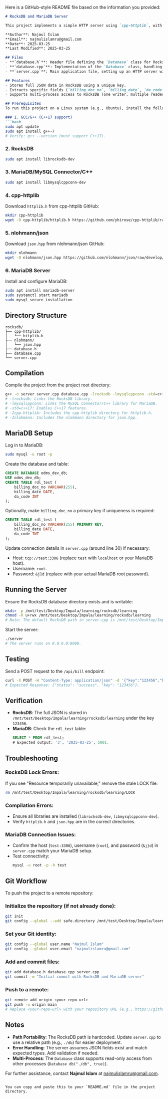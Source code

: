 Here is a GitHub-style README file based on the information you provided:

```markdown
# RocksDB and MariaDB Server

This project implements a simple HTTP server using `cpp-httplib`, with a key-value store powered by RocksDB and a relational database backend using MariaDB. The server accepts POST requests to store JSON data in both RocksDB and MariaDB.

**Author**: Najmul Islam  
**Email**: najmulislamru@gmail.com  
**Date**: 2025-03-25  
**Last Modified**: 2025-03-25  

## Files
- **`database.h`**: Header file defining the `Database` class for RocksDB operations.
- **`database.cpp`**: Implementation of the `Database` class, handling RocksDB CRUD operations (create, read, update, delete) for JSON and array data.
- **`server.cpp`**: Main application file, setting up an HTTP server with a POST endpoint (`/api/bill`) to store data in both RocksDB and MariaDB.

## Features
- Stores full JSON data in RocksDB using a unique key.
- Extracts specific fields (`billing_doc_no`, `billing_date`, `da_code`) from JSON and saves them to a MariaDB table (`rdl_test`).
- Supports multi-process access to RocksDB (one writer, multiple readers).

## Prerequisites
To run this project on a Linux system (e.g., Ubuntu), install the following dependencies:

### 1. GCC/G++ (C++17 support)
```bash
sudo apt update
sudo apt install g++-7
# Verify: g++ --version (must support C++17).
```

### 2. RocksDB
```bash
sudo apt install librocksdb-dev
```

### 3. MariaDB/MySQL Connector/C++
```bash
sudo apt install libmysqlcppconn-dev
```

### 4. cpp-httplib
Download `httplib.h` from cpp-httplib GitHub:
```bash
mkdir cpp-httplib
wget -O cpp-httplib/httplib.h https://github.com/yhirose/cpp-httplib/raw/master/httplib.h
```

### 5. nlohmann/json
Download `json.hpp` from nlohmann/json GitHub:
```bash
mkdir nlohmann
wget -O nlohmann/json.hpp https://github.com/nlohmann/json/raw/develop/single_include/nlohmann/json.hpp
```

### 6. MariaDB Server
Install and configure MariaDB:
```bash
sudo apt install mariadb-server
sudo systemctl start mariadb
sudo mysql_secure_installation
```

## Directory Structure
```text
rocksdb/
├── cpp-httplib/
│   └── httplib.h
├── nlohmann/
│   └── json.hpp
├── database.h
├── database.cpp
└── server.cpp
```

## Compilation
Compile the project from the project root directory:

```bash
g++ -o server server.cpp database.cpp -lrocksdb -lmysqlcppconn -std=c++17 -Icpp-httplib -Inlohmann
# -lrocksdb: Links the RocksDB library.
# -lmysqlcppconn: Links the MySQL Connector/C++ library for MariaDB.
# -std=c++17: Enables C++17 features.
# -Icpp-httplib: Includes the cpp-httplib directory for httplib.h.
# -Inlohmann: Includes the nlohmann directory for json.hpp.
```

## MariaDB Setup
Log in to MariaDB:
```bash
sudo mysql -u root -p
```

Create the database and table:
```sql
CREATE DATABASE odms_dev_db;
USE odms_dev_db;
CREATE TABLE rdl_test (
    billing_doc_no VARCHAR(255),
    billing_date DATE,
    da_code INT
);
```

Optionally, make `billing_doc_no` a primary key if uniqueness is required:
```sql
CREATE TABLE rdl_test (
    billing_doc_no VARCHAR(255) PRIMARY KEY,
    billing_date DATE,
    da_code INT
);
```

Update connection details in `server.cpp` (around line 30) if necessary:
- Host: `tcp://test:3306` (replace `test` with `localhost` or your MariaDB host).
- Username: `root`.
- Password: `&j}d` (replace with your actual MariaDB root password).

## Running the Server
Ensure the RocksDB database directory exists and is writable:
```bash
mkdir -p /mnt/test/Desktop/Impala/learning/rocksdb/learning
chmod -R u+rwx /mnt/test/Desktop/Impala/learning/rocksdb/learning
# Note: The default RocksDB path in server.cpp is /mnt/test/Desktop/Impala/learning/rocksdb/learning. For portability, consider changing it to ./db in the code.
```

Start the server:
```bash
./server
# The server runs on 0.0.0.0:8080.
```

## Testing
Send a POST request to the `/api/bill` endpoint:

```bash
curl -X POST -H "Content-Type: application/json" -d '{"key":"123456","billing_doc_no":3,"billing_date":"2025-03-25","da_code":5001}' http://localhost:8080/api/bill
# Expected Response: {"status": "success", "key": "123456"}.
```

## Verification
- **RocksDB**: The full JSON is stored in `/mnt/test/Desktop/Impala/learning/rocksdb/learning` under the key `123456`.
- **MariaDB**: Check the `rdl_test` table:
  ```sql
  SELECT * FROM rdl_test;
  # Expected output: '3', '2025-03-25', 5001.
  ```

## Troubleshooting
### RocksDB Lock Errors:
If you see "Resource temporarily unavailable," remove the stale LOCK file:
```bash
rm /mnt/test/Desktop/Impala/learning/rocksdb/learning/LOCK
```

### Compilation Errors:
- Ensure all libraries are installed (`librocksdb-dev`, `libmysqlcppconn-dev`).
- Verify `httplib.h` and `json.hpp` are in the correct directories.

### MariaDB Connection Issues:
- Confirm the host (`test:3306`), username (`root`), and password (`&j}d`) in `server.cpp` match your MariaDB setup.
- Test connectivity:
  ```bash
  mysql -u root -p -h test
  ```

## Git Workflow
To push the project to a remote repository:

### Initialize the repository (if not already done):
```bash
git init
git config --global --add safe.directory /mnt/test/Desktop/Impala/learning/rocksdb
```

### Set your Git identity:
```bash
git config --global user.name "Najmul Islam"
git config --global user.email "najmulislamru@gmail.com"
```

### Add and commit files:
```bash
git add database.h database.cpp server.cpp
git commit -m "Initial commit with RocksDB and MariaDB server"
```

### Push to a remote:
```bash
git remote add origin <your-repo-url>
git push -u origin main
# Replace <your-repo-url> with your repository URL (e.g., https://github.com/username/repo.git).
```

## Notes
- **Path Portability**: The RocksDB path is hardcoded. Update `server.cpp` to use a relative path (e.g., `./db`) for easier deployment.
- **Error Handling**: The server assumes JSON fields exist and match expected types. Add validation if needed.
- **Multi-Process**: The `Database` class supports read-only access from other processes (`Database db("./db", true)`).

For further assistance, contact **Najmul Islam** at [najmulislamru@gmail.com](mailto:najmulislamru@gmail.com).
```

You can copy and paste this to your `README.md` file in the project directory.
